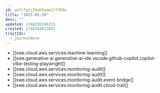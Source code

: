 ```yaml
---
id: wufcfq1z3bwhkamm1lf459n
title: "2025-05-26"
desc: ""
updated: 1748295246315
created: 1748264012892
traitIds:
  - journalNote
---
```


- [[swe.cloud.aws.services.machine-learning]]
- [[swe.generative-ai.generative-ai-ide.vscode.github-copilot.copilot-vibe-testing-playwright]]
- [[swe.cloud.aws.services.monitoring-audit]]
- [[swe.cloud.aws.services.monitoring-audit]]
- [[swe.cloud.aws.services.monitoring-audit.event-bridge]]
- [[swe.cloud.aws.services.monitoring-audit.cloud-trail]]
